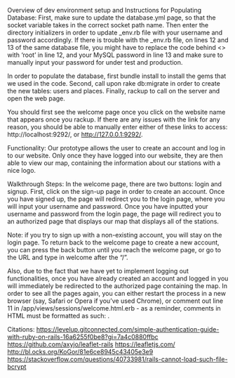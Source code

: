Overview of dev environment setup and Instructions for Populating Database:
First, make sure to update the database.yml page, so that the socket variable takes in the correct socket path name. Then enter the directory initializers in order to update _env.rb file with your username and password accordingly. If there is trouble with the _env.rb file, on lines 12 and 13 of the same database file, you might have to replace the code behind <> with ‘root’ in line 12, and your MySQL password in line 13 and make sure to manually input your password for under test and production.

In order to populate the database, first bundle install to install the gems that we used in the code. Second, call upon rake db:migrate in order to create the new tables: users and places. Finally, rackup to call on the server and open the web page.

You should first see the welcome page once you click on the website name that appears once you rackup. If there are any issues with the link for any reason, you should be able to manually enter either of these links to access: http://localhost:9292/, or http://127.0.0.1:9292/.

Functionality:
Our prototype allows the user to create an account and log in to our website. Only once they have logged into our website, they are then able to view our map, containing the information about our stations with a nice logo.

Walkthrough Steps:
In the welcome page, there are two buttons: login and signup.
First, click on the sign-up page in order to create an account. Once you have signed up, the page will redirect you to the login page, where you will input your username and password.
Once you have inputted your username and password from the login page, the page will redirect you to an authorized page that displays our map that displays all of the stations.

Note: if you try to sign up with a non-existing account, you will stay on the login page. To return back to the welcome page to create a new account, you can press the back button until you reach the welcome page, or go to the URL and type in welcome after the “/”.

Also, due to the fact that we have yet to implement logging out functionalities, once you have already created an account and logged in you will immediately be redirected to the authorized page containing the map. In order to see all the pages again, you can either restart the process in a new browser (say, Safari or Opera if you’ve used Chrome), or comment out line 11 in /app/views/sessions/welcome.html.erb - as a reminder, comments in HTML must be formatted as such: <!-- this is a comment -->.

Citations:
https://levelup.gitconnected.com/simple-authentication-guide-with-ruby-on-rails-16a6255f0be8?gi=7a4c0880ffbc
https://github.com/axyjo/leaflet-rails
https://leafletjs.com/
http://bl.ocks.org/KoGor/81e6ce8945c43405e3e9
https://stackoverflow.com/questions/40733981/rails-cannot-load-such-file-bcrypt
